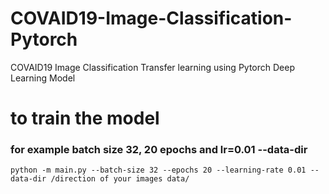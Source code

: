 # COVAID19-Image-Classification-Pytorch
COVAID19 Image Classification Transfer learning using Pytorch Deep Learning Model

# to train the model 
### for example batch size 32, 20 epochs and lr=0.01 --data-dir
```
python -m main.py --batch-size 32 --epochs 20 --learning-rate 0.01 --data-dir /direction of your images data/
```
